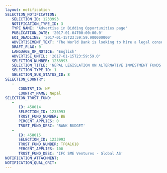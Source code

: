 ```yaml
---
layout: notification
SELECTION_NOTIFICATION: 
   SELECTION_ID: 1233993
   NOTIFICATION_TYPE_ID: 3
   TYPE_NAME: 'Advertise in Bidding Opportunities page'
   PUBLICATION_DATE: '2017-01-04T00:00:00.0'
   EOI_DEADLINE: '2017-01-15T23:59:59.900000000'
   ADVERTISEMENT_TEXT: 'The World Bank is looking to hire a legal consultant to conduct an industry assessment of the private equity and venture capital (PEVC) environment in Nepal starting in February 2017.  Detailed Terms of Reference attached.'
   DRAFT_FLAG: 0
   LANGUAGE_OF_NOTICE: 'English'
   ADVERTISE_UNTIL: '2017-01-15T23:59:59.0'
   SELECTION_NUMBER: 1233993
   SELECTION_TITLE: 'NEPAL LEGISLATION ON ALTERNATIVE INVESTMENT FUNDS'
   SELECTION_TYPE_ID: 1
   SELECTION_SUB_STATUS_ID: 8
SELECTION_COUNTRY: 
   - 
      COUNTRY_ID: NP
      COUNTRY_NAME: Nepal
SELECTION_TRUST_FUND: 
   - 
      ID: 458014
      SELECTION_ID: 1233993
      TRUST_FUND_NUMBER: BB
      PERCENT_APPLIES: 0
      TRUST_FUND_DESC: 'BANK BUDGET'
   - 
      ID: 458015
      SELECTION_ID: 1233993
      TRUST_FUND_NUMBER: TF0A1618
      PERCENT_APPLIES: 100
      TRUST_FUND_DESC: 'IFC SME Ventures - Global AS'
NOTIFICATION_ATTACHMENT: 
NOTIFICATION_QUAL_CRIT: 
---
```

